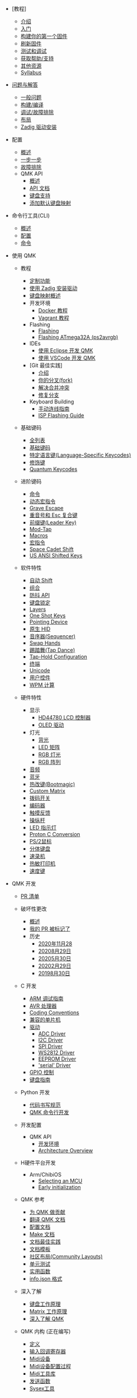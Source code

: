 * [教程]
  * [介绍](zh-cn/newbs.md)
  * [入门](zh-cn/newbs_getting_started.md)
  * [构建你的第一个固件](zh-cn/newbs_building_firmware.md)
  * [刷新固件](zh-cn/newbs_flashing.md)
  * [测试和调试](zh-cn/newbs_testing_debugging.md)
  * [获取帮助/支持](zh-cn/support.md)
  * [其他资源](zh-cn/newbs_learn_more_resources.md)
  * [Syllabus](zh-cn/syllabus.md)

* [问题与解答](zh-cn/faq.md)
  * [一般问题](zh-cn/faq_general.md)
  * [构建/编译](zh-cn/faq_build.md)
  * [调试/故障排除](zh-cn/faq_debug.md)
  * [布局](zh-cn/faq_keymap.md)
  * [Zadig 驱动安装](zh-cn/driver_installation_zadig.md)

* 配置
  * [概述](zh-cn/newbs_building_firmware_configurator.md)
  * [一步一步](zh-cn/configurator_step_by_step.md)
  * [故障排除](zh-cn/configurator_troubleshooting.md)
  * QMK API
    * [概述](zh-cn/api_overview.md)
    * [API 文档](zh-cn/api_docs.md)
    * [键盘支持](zh-cn/reference_configurator_support.md)
    * [添加默认键盘映射](zh-cn/configurator_default_keymaps.md)

* 命令行工具(CLI)
    * [概述](zh-cn/cli.md)
    * [配置](zh-cn/cli_configuration.md)
    * [命令](zh-cn/cli_commands.md)

* 使用 QMK
  * 教程
    * [定制功能](zh-cn/custom_quantum_functions.md)
    * [使用 Zadig 安装驱动](zh-cn/driver_installation_zadig.md)
    * [键盘映射概述](zh-cn/keymap.md)
    * 开发环境
      * [Docker 教程](zh-cn/getting_started_docker.md)
      * [Vagrant 教程](zh-cn/getting_started_vagrant.md)
    * Flashing
      * [Flashing](zh-cn/flashing.md)
      * [Flashing ATmega32A (ps2avrgb)](zh-cn/flashing_bootloadhid.md)
    * IDEs
      * [使用 Eclipse 开发 QMK](zh-cn/other_eclipse.md)
      * [使用 VSCode 开发 QMK](zh-cn/other_vscode.md)
    * [Git 最佳实践]
      * [介绍](zh-cn/newbs_git_best_practices.md)
      * [你的分叉(fork)](zh-cn/newbs_git_using_your_master_branch.md)
      * [解决合并冲突](zh-cn/newbs_git_resolving_merge_conflicts.md)
      * [修复分支](zh-cn/newbs_git_resynchronize_a_branch.md)
    * Keyboard Building
      * [手动连线指南](zh-cn/hand_wire.md)
      * [ISP Flashing Guide](zh-cn/isp_flashing_guide.md)

  * 基础键码
    * [全列表](zh-cn/keycodes.md)
    * [基础键码](zh-cn/keycodes_basic.md)
    * [特定语言键(Language-Specific Keycodes)](zh-cn/reference_extras.md)
    * [修饰键](zh-cn/feature_advanced_keycodes.md)
    * [Quantum Keycodes](zh-cn/quantum_keycodes.md)

  * 进阶键码
    * [命令](zh-cn/feature_command.md)
    * [动态宏指令](zh-cn/feature_dynamic_macros.md)
    * [Grave Escape](zh-cn/feature_grave_esc.md)
    * [重音号和 Esc 复合键](zh-cn/feature_grave_esc.md)
    * [前缀键(Leader Key)](zh-cn/feature_leader_key.md)
    * [Mod-Tap](zh-cn/mod_tap.md)
    * [Macros](zh-cn/feature_macros.md)
    * [宏指令](zh-cn/feature_macros.md)
    * [Space Cadet Shift](zh-cn/feature_space_cadet.md)
    * [US ANSI Shifted Keys](zh-cn/keycodes_us_ansi_shifted.md)

  * 软件特性
    * [自动 Shift](zh-cn/feature_auto_shift.md)
    * [组合](zh-cn/feature_combo.md)
    * [防抖 API](zh-cn/feature_debounce_type.md)
    * [键盘锁定](zh-cn/feature_key_lock.md)
    * [Layers](zh-cn/feature_layers.md)
    * [One Shot Keys](zh-cn/one_shot_keys.md)
    * [Pointing Device](zh-cn/feature_pointing_device.md)
    * [原生 HID](zh-cn/feature_rawhid.md)
    * [音序器(Sequencer)](zh-cn/feature_sequencer.md)
    * [Swap Hands](zh-cn/feature_swap_hands.md)
    * [踢踏舞(Tap Dance)](zh-cn/feature_tap_dance.md)
    * [Tap-Hold Configuration](zh-cn/tap_hold.md)
    * [终端](zh-cn/feature_terminal.md)
    * [Unicode](zh-cn/feature_unicode.md)
    * [用户控件](zh-cn/feature_userspace.md)
    * [WPM 计算](zh-cn/feature_wpm.md)

  * 硬件特性
    * 显示
      * [HD44780 LCD 控制器](zh-cn/feature_hd44780.md)
      * [OLED 驱动](zh-cn/feature_oled_driver.md)
    * 灯光
      * [背光](zh-cn/feature_backlight.md)
      * [LED 矩阵](zh-cn/feature_led_matrix.md)
      * [RGB 灯光](zh-cn/feature_rgblight.md)
      * [RGB 阵列](zh-cn/feature_rgb_matrix.md)
    * [音频](zh-cn/feature_audio.md)
    * [蓝牙](zh-cn/feature_bluetooth.md)
    * [热改键(Bootmagic)](zh-cn/feature_bootmagic.md)
    * [Custom Matrix](zh-cn/custom_matrix.md)
    * [拨码开关](zh-cn/feature_dip_switch.md)
    * [编码器](zh-cn/feature_encoders.md)
    * [触摸反馈](zh-cn/feature_haptic_feedback.md)
    * [操纵杆](zh-cn/feature_joystick.md)
    * [LED 指示灯](zh-cn/feature_led_indicators.md)
    * [Proton C Conversion](zh-cn/proton_c_conversion.md)
    * [PS/2鼠标](zh-cn/feature_ps2_mouse.md)
    * [分体键盘](zh-cn/feature_split_keyboard.md)
    * [速录机](zh-cn/feature_stenography.md)
    * [热敏打印机](zh-cn/feature_thermal_printer.md)
    * [速度键](zh-cn/feature_velocikey.md)

* QMK 开发
  * [PR 清单](zh-cn/pr_checklist.md)
  * 破坏性更改
    * [概述](zh-cn/breaking_changes.md)
    * [我的 PR 被标记了](zh-cn/breaking_changes_instructions.md)
    * 历史
      * [2020年11月28](ChangeLog/20201128.md)
      * [20208月29日](ChangeLog/20200829.md)
      * [20205月30日](ChangeLog/20200530.md)
      * [20202月29日](ChangeLog/20200229.md)
      * [20198月30日](ChangeLog/20190830.md)

  * C 开发
    * [ARM 调试指南](zh-cn/arm_debugging.md)
    * [AVR 处理器](zh-cn/hardware_avr.md)
    * [Coding Conventions](zh-cn/coding_conventions_c.md)
    * [兼容的单片机](zh-cn/compatible_microcontrollers.md)
    * [驱动](zh-cn/hardware_drivers.md)
      * [ADC Driver](zh-cn/adc_driver.md)
      * [I2C Driver](zh-cn/i2c_driver.md)
      * [SPI Driver](zh-cn/spi_driver.md)
      * [WS2812 Driver](zh-cn/ws2812_driver.md)
      * [EEPROM Driver](zh-cn/eeprom_driver.md)
      * ['serial' Driver](zh-cn/serial_driver.md)
    * [GPIO 控制](zh-cn/internals_gpio_control.md)
    * [键盘指南](zh-cn/hardware_keyboard_guidelines.md)

  * Python 开发
    * [代码书写规范](zh-cn/coding_conventions_python.md)
    * [QMK 命令行开发](zh-cn/cli_development.md)

  * 开发配置
    * QMK API
      * [开发环境](zh-cn/api_development_environment.md)
      * [Architecture Overview](zh-cn/api_development_overview.md)

  * H硬件平台开发
    * Arm/ChibiOS
      * [Selecting an MCU](zh-cn/platformdev_selecting_arm_mcu.md)
      * [Early initialization](zh-cn/platformdev_chibios_earlyinit.md)
  
  * QMK 参考
    * [为 QMK 做贡献](zh-cn/contributing.md)
    * [翻译 QMK 文档](zh-cn/translating.md)
    * [配置文档](zh-cn/config_options.md)
    * [Make 文档](zh-cn/getting_started_make_guide.md)
    * [文档最佳实践](zh-cn/documentation_best_practices.md)
    * [文档模板](zh-cn/documentation_templates.md)
    * [社区布局(Community Layouts)](zh-cn/feature_layouts.md)
    * [单元测试](zh-cn/unit_testing.md)
    * [实用函数](zh-cn/ref_functions.md)
    * [info.json 格式](zh-cn/reference_info_json.md)
  
  * 深入了解
    * [键盘工作原理](zh-cn/how_keyboards_work.md)
    * [Matrix 工作原理](zh-cn/how_a_matrix_works.md)
    * [深入了解 QMK](zh-cn/understanding_qmk.md)
  
  * QMK 内构 (正在编写)
    * [定义](zh-cn/internals_defines.md)
    * [输入回调寄存器](zh-cn/internals_input_callback_reg.md)
    * [Midi设备](zh-cn/internals_midi_device.md)
    * [Midi设备配置过程](zh-cn/internals_midi_device_setup_process.md)
    * [Midi工具库](zh-cn/internals_midi_util.md)
    * [发送函数](zh-cn/internals_send_functions.md)
    * [Sysex工具](zh-cn/internals_sysex_tools.md)

<!--fromen:20201129-4:01AM(GMT+8)-->
<!--cn:20200526-10:43AM(GMT+8)-->
